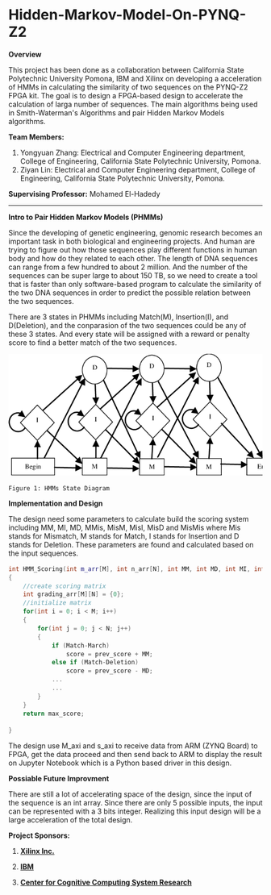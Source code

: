 # Hidden-Markov-Model-On-PYNQ-Z2
**Overview**

This project has been done as a collaboration between California State Polytechnic University Pomona, IBM and Xilinx on developing a acceleration of HMMs in calculating the similarity of two sequences on the PYNQ-Z2 FPGA kit. The goal is to design a FPGA-based design to accelerate the calculation of larga number of sequences. The main algorithms being used in Smith-Waterman's Algorithms and pair Hidden Markov Models algorithms.

**Team Members:**
1. Yongyuan Zhang: Electrical and Computer Engineering department, College of Engineering, California State Polytechnic University, Pomona. 
2. Ziyan Lin: Electrical and Computer Engineering department, College of Engineering, California State Polytechnic University, Pomona. 

**Supervising Professor:** Mohamed El-Hadedy 

--------------------------------------

**Intro to Pair Hidden Markov Models (PHMMs)**

Since the developing of genetic engineering, genomic research becomes an important task in both biological and engineering projects. And human are trying to figure out how those sequences play different functions in human body and how do they related to each other. The length of DNA sequences can range from a few hundred to about 2 million. And the number of the sequences can be super large to about 150 TB, so we need to create a tool that is faster than only software-based program to calculate the similarity of the two DNA sequences in order to predict the possible relation between the two sequences.

There are 3 states in PHMMs including Match(M), Insertion(I), and D(Deletion), and the conparasion of the two sequences could be any of these 3 states. And every state will be assigned with a reward or penalty score to find a better match of the two sequences.

<p align="center">
<img src="https://github.com/Reconfigurable-Computing-CalPoly-Pomona/Hidden-Markov-Model-On-PYNQ-Z2/blob/master/Images/The-Structure-of-a-Profile-HMM-The-bottom-lines-of-states-are-called-the-match-M.png" >

	Figure 1: HMMs State Diagram
</p>

**Implementation and Design**

The design need some parameters to calculate build the scoring system including MM, MI, MD, MMis, MisM, MisI, MisD and MisMis where Mis stands for Mismatch, M stands for Match, I stands for Insertion and D stands for Deletion. These parameters are found and calculated based on the input sequences.
```cpp
int HMM_Scoring(int m_arr[M], int n_arr[N], int MM, int MD, int MI, int MMis, int MisI, int MisD, int MisMis, int MisM)
{
	//create scoring matrix
	int grading_arr[M][N] = {0};
	//initialize matrix
	for(int i = 0; i < M; i++)
	{
		for(int j = 0; j < N; j++)
		{
			if (Match-March)
				score = prev_score + MM;
			else if (Match-Deletion)
				score = prev_score - MD;
			...
			...
		}
	}
	return max_score;
	
}

```

The design use M_axi and s_axi to receive data from ARM (ZYNQ Board) to FPGA, get the data proceed and then send back to ARM to display the result on Jupyter Notebook which is a Python based driver in this design.

**Possiable Future Improvment**

There are still a lot of accelerating space of the design, since the input of the sequence is an int array. Since there are only 5 possible inputs, the input can be represented with a 3 bits integer. Realizing this input design will be a large acceleration of the total design.

**Project Sponsors:**

1. **[Xilinx Inc.](https://www.xilinx.com/)**

2. **[IBM](https://www.ibm.com/us-en/)** 

3. **[Center for Cognitive Computing System Research](https://www.c3sr.com/)**
